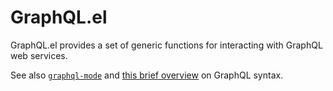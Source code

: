 GraphQL.el
==========

GraphQL.el provides a set of generic functions for interacting with
GraphQL web services.

See also [`graphql-mode`](https://github.com/davazp/graphql-mode) and
[this brief overview](http://graphql.org/learn/) on GraphQL syntax.
